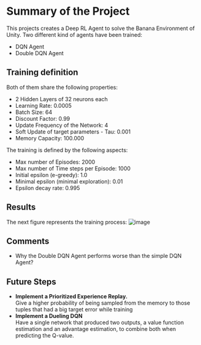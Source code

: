 
# Summary of the Project

This projects creates a Deep RL Agent to solve the Banana Environment of Unity.
Two different kind of agents have been trained:
- DQN Agent
- Double DQN Agent

## Training definition
Both of them share the following properties:

- 2 Hidden Layers of 32 neurons each
- Learning Rate: 0.0005
- Batch Size: 64
- Discount Factor: 0.99
- Update Frequency of the Network: 4
- Soft Update of target parameters - Tau: 0.001
- Memory Capacity: 100.000

The training is defined by the following aspects:

- Max number of Episodes: 2000
- Max number of Time steps per Episode: 1000
- Initial epsilon (e-greedy): 1.0
- Minimal epsilon (minimal exploration): 0.01
- Epsilon decay rate: 0.995  


## Results 

The next figure represents the training process:
![image][training]

## Comments
- Why the Double DQN Agent performs worse than the simple DQN Agent?

## Future Steps
- **Implement a Prioritized Experience Replay.**  
Give a higher probability of being sampled from the memory to those tuples that had a big target error while training  
- **Implement a Dueling DQN**  
Have a single network that produced two outputs, a value function estimation and an advantage estimation, to combine both when predicting the Q-value.

[training]: 'trianing.png'
